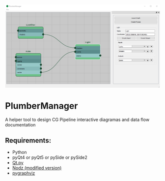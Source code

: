 ![Screenshot](screenshot.png)

# PlumberManager
A helper tool to design CG Pipeline interactive diagramas and data flow documentation

###
## Requirements:
- Python
- pyQt4 or pyQt5 or pySide or pySide2
- [Qt.py](https://github.com/mottosso/Qt.py)
- [Nodz (modified version)](https://github.com/hasielhassan/Nodz)
- [pygraphviz](https://github.com/pygraphviz/pygraphviz)
